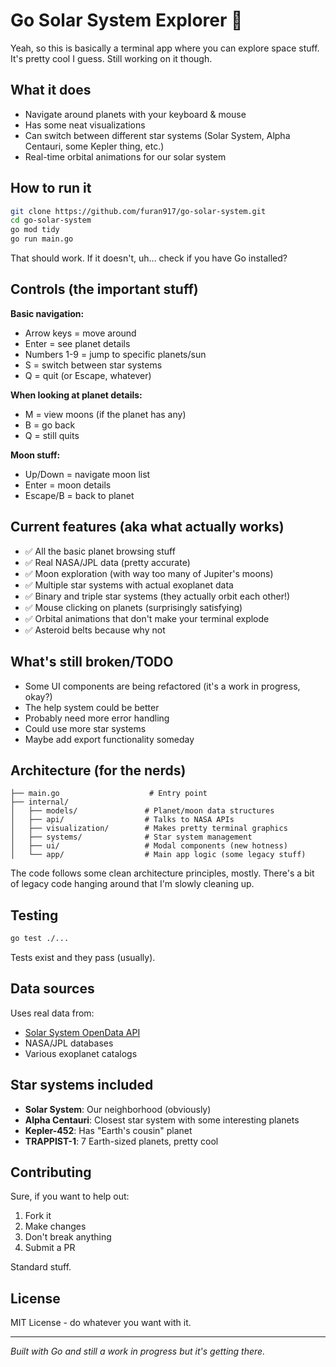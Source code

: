 # Go Solar System Explorer 🚀

Yeah, so this is basically a terminal app where you can explore space stuff. It's pretty cool I guess. Still working on it though.

## What it does

- Navigate around planets with your keyboard & mouse
- Has some neat visualizations
- Can switch between different star systems (Solar System, Alpha Centauri, some Kepler thing, etc.)
- Real-time orbital animations for our solar system

## How to run it

```bash
git clone https://github.com/furan917/go-solar-system.git
cd go-solar-system
go mod tidy
go run main.go
```

That should work. If it doesn't, uh... check if you have Go installed?

## Controls (the important stuff)

**Basic navigation:**
- Arrow keys = move around
- Enter = see planet details
- Numbers 1-9 = jump to specific planets/sun
- S = switch between star systems
- Q = quit (or Escape, whatever)

**When looking at planet details:**
- M = view moons (if the planet has any)
- B = go back
- Q = still quits

**Moon stuff:**
- Up/Down = navigate moon list
- Enter = moon details
- Escape/B = back to planet

## Current features (aka what actually works)

- ✅ All the basic planet browsing stuff
- ✅ Real NASA/JPL data (pretty accurate)
- ✅ Moon exploration (with way too many of Jupiter's moons)
- ✅ Multiple star systems with actual exoplanet data
- ✅ Binary and triple star systems (they actually orbit each other!)
- ✅ Mouse clicking on planets (surprisingly satisfying)
- ✅ Orbital animations that don't make your terminal explode
- ✅ Asteroid belts because why not

## What's still broken/TODO

- Some UI components are being refactored (it's a work in progress, okay?)
- The help system could be better
- Probably need more error handling
- Could use more star systems
- Maybe add export functionality someday

## Architecture (for the nerds)

```
├── main.go                    # Entry point
├── internal/
│   ├── models/               # Planet/moon data structures
│   ├── api/                  # Talks to NASA APIs
│   ├── visualization/        # Makes pretty terminal graphics
│   ├── systems/              # Star system management
│   ├── ui/                   # Modal components (new hotness)
│   └── app/                  # Main app logic (some legacy stuff)
```

The code follows some clean architecture principles, mostly. There's a bit of legacy code hanging around that I'm slowly cleaning up.

## Testing

```bash
go test ./...
```

Tests exist and they pass (usually).

## Data sources

Uses real data from:
- [Solar System OpenData API](https://api.le-systeme-solaire.net/en/)
- NASA/JPL databases
- Various exoplanet catalogs

## Star systems included

- **Solar System**: Our neighborhood (obviously)
- **Alpha Centauri**: Closest star system with some interesting planets
- **Kepler-452**: Has "Earth's cousin" planet
- **TRAPPIST-1**: 7 Earth-sized planets, pretty cool

## Contributing

Sure, if you want to help out:

1. Fork it
2. Make changes
3. Don't break anything
4. Submit a PR

Standard stuff.

## License

MIT License - do whatever you want with it.

---

*Built with Go and still a work in progress but it's getting there.*